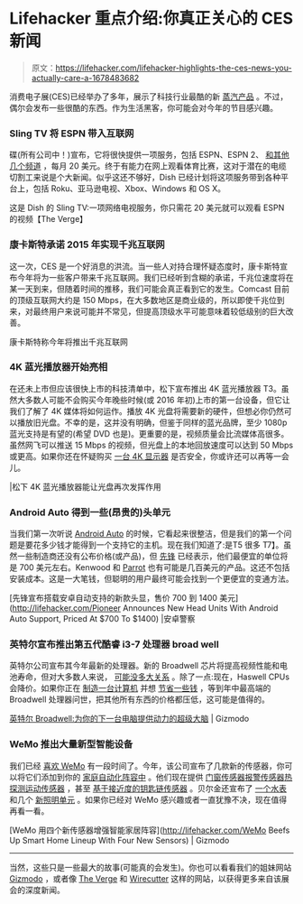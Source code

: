 # Lifehacker 重点介绍:你真正关心的 CES 新闻

> 原文：<https://lifehacker.com/lifehacker-highlights-the-ces-news-you-actually-care-a-1678483682>

消费电子展(CES)已经举办了多年，展示了科技行业最酷的新 [蒸汽产品](http://gizmodo.com/the-best-new-vaporware-5875570) 。不过，偶尔会发布一些很酷的东西。作为生活黑客，你可能会对今年的节目感兴趣。



### **Sling TV 将 ESPN 带入互联网**

碟(所有公司中！)宣布，它将很快提供一项服务，包括 ESPN、ESPN 2、 [和其他几个频道](http://lifehacker.com/sling-tv-will-stream-espn-and-a-few-other-channels-fo-1677538346) ，每月 20 美元。终于有能力在网上观看体育比赛，这对于潜在的电缆切割工来说是个大新闻。似乎这还不够好，Dish 已经计划将这项服务带到各种平台上，包括 Roku、亚马逊电视、Xbox、Windows 和 OS X。

这是 Dish 的 Sling TV:一项网络电视服务，你只需花 20 美元就可以观看 ESPN 的视频【The Verge】

### **康卡斯特承诺 2015 年实现千兆互联网**

这一次，CES 是一个好消息的洪流。当一些人对持合理怀疑态度时，康卡斯特宣布今年将为一些客户带来千兆互联网。我们已经听到含糊的承诺，千兆位速度将在某一天到来，但随着时间的推移，我们可能会真正看到它的发生。Comcast 目前的顶级互联网大约是 150 Mbps，在大多数地区是商业级的，所以即使千兆位到来，对最终用户来说可能并不常见，但提高顶级水平可能意味着较低级别的巨大改善。

康卡斯特称今年将推出千兆互联网

### **4K 蓝光播放器开始亮相**

在还未上市但应该很快上市的科技清单中，松下宣布推出 4K 蓝光播放器 T3。虽然大多数人可能不会购买今年晚些时候(或 2016 年初)上市的第一台设备，但它让我们了解了 4K 媒体将如何运作。播放 4K 光盘将需要新的硬件，但想必你仍然可以播放旧光盘。不幸的是，这并没有明确，但鉴于同样的蓝光品牌，至少 1080p 蓝光支持是有望的(希望 DVD 也是)。更重要的是，视频质量会比流媒体高很多。虽然网飞可以推送 15 Mbps 的视频，但光盘上的本地回放速度可以达到 50 Mbps 或更高。如果你还在怀疑购买 [一台 4K 显示器](http://lifehacker.com/what-is-4k-and-should-i-buy-a-4k-display-right-now-1540920905) 是否安全，你或许还可以再等一会儿。

|松下 4K 蓝光播放器能让光盘再次发挥作用

### **Android Auto 得到一些(昂贵的)头单元**

当我们第一次听说 [Android Auto](http://gizmodo.com/android-auto-turns-your-dashboard-into-an-android-devic-1595838032) 的时候，它看起来很整洁，但是我们的第一个问题是要花多少钱才能得到一个支持它的主机。现在我们知道了:是T5 很多 T7】。虽然一些制造商还没有公布价格(或产品)，但 [先锋](http://www.androidpolice.com/2015/01/06/pioneer-announces-new-head-units-android-auto-support-starting-700-march/) 已经表示，他们最便宜的单位将是 700 美元左右。Kenwood 和 [Parrot](http://www.androidpolice.com/2015/01/04/parrot-announces-lollipop-powered-rnb6-head-unit-support-android-auto-carplay/) 也有可能是几百美元的产品。这还不包括安装成本。这是一大笔钱，但聪明的用户最终可能会找到一个更便宜的变通方法。

[先锋宣布搭载安卓自动支持的新款头显，售价 700 到 1400 美元](http://lifehacker.com/Pioneer Announces New Head Units With Android Auto Support, Priced At $700 To $1400) |安卓警察

### **英特尔宣布推出第五代酷睿 i3-7 处理器 broad well**

英特尔公司宣布其今年最新的处理器。新的 Broadwell 芯片将提高视频性能和电池寿命，但对大多数人来说， [可能没多大关系](http://lifehacker.com/do-i-even-need-to-care-about-processors-anymore-5891007) 。除了一点:现在，Haswell CPUs 会降价。如果你正在 [制造一台计算机](http://lifehacker.com/how-to-build-a-computer-the-complete-guide-5828747) 并想 [节省一些钱](http://lifehacker.com/how-to-save-money-when-you-build-your-own-pc-511195742) ，等到年中最高端的 Broadwell 处理器问世，把其他所有东西的价格都压低，这可能是值得的。

[英特尔 Broadwell:为你的下一台电脑提供动力的超级大脑](https://gizmodo.com/intel-broadwell-the-badass-brains-that-will-power-your-1677085964) | Gizmodo

### WeMo 推出大量新型智能设备

我们已经 [喜欢 WeMo](http://lifehacker.com/belkin-wemo-is-one-of-the-simplest-home-automation-solu-5921253) 有一段时间了。今年，该公司宣布了几款新的传感器，你可以将它们添加到你的 [家庭自动化阵容中](http://lifehacker.com/how-can-i-get-started-with-home-automation-510246491) 。他们现在提供 [门窗传感器](http://www.belkin.com/us/F7C038-Belkin/p/P-F7C038;jsessionid=2207C3E18416A46EC3A7786375412952/)[报警传感器](http://www.belkin.com/us/F7C040-Belkin/p/P-F7C040;jsessionid=2207C3E18416A46EC3A7786375412952/)[热探测运动传感器](http://www.belkin.com/us/F7C041-Belkin/p/P-F7C041;jsessionid=2207C3E18416A46EC3A7786375412952/) ，甚至 [基于接近度的钥匙链传感器](http://www.belkin.com/us/F7C039fc-Belkin/p/P-F7C039fc;jsessionid=2207C3E18416A46EC3A7786375412952/) 。贝尔金还宣布了 [一个水表](http://www.belkin.com/us/F7C042-Belkin/p/P-F7C042;jsessionid=2207C3E18416A46EC3A7786375412952/) 和几个 [新照明单元](http://www.belkin.com/us/pressreleases/8801860289596/) 。如果你已经对 WeMo 感兴趣或者一直犹豫不决，现在值得再看一看。

[WeMo 用四个新传感器增强智能家居阵容](http://lifehacker.com/WeMo Beefs Up Smart Home Lineup With Four New Sensors) | Gizmodo

* * *

当然，这些只是一些最大的故事(可能真的会发生)。你也可以看看我们的姐妹网站 [Gizmodo](http://ces.gizmodo.com/) ，或者像 [The Verge](http://www.theverge.com/tag/ces-2015) 和 [Wirecutter](http://thewirecutter.com/2015/01/things-we-like-for-2015-a-realists-guide-to-ces/) 这样的网站，以获得更多来自该展会的深度新闻。